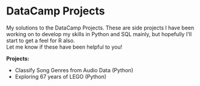 # DataCamp Projects
My solutions to the DataCamp Projects. These are side projects I have been working on to develop my skills in Python and SQL mainly, but hopefully I'll start to get a feel for R also.  
Let me know if these have been helpful to you!  

**Projects:** 
- Classify Song Genres from Audio Data (Python)
- Exploring 67 years of LEGO (Python)

